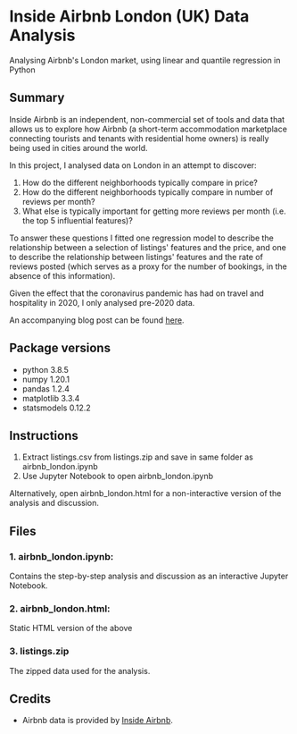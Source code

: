 # Inside Airbnb London (UK) Data Analysis

Analysing Airbnb's London market, using linear and quantile regression in Python

## Summary

Inside Airbnb is an independent, non-commercial set of tools and data that allows us to explore how Airbnb (a short-term accommodation marketplace connecting tourists and tenants with residential home owners) is really being used in cities around the world.

In this project, I analysed data on London in an attempt to discover:

1. How do the different neighborhoods typically compare in price?
2. How do the different neighborhoods typically compare in number of reviews per month?
3. What else is typically important for getting more reviews per month (i.e. the top 5 influential features)?

To answer these questions I fitted one regression model to describe the relationship between a selection of listings' features and the price, and one to describe the relationship between listings' features and the rate of reviews posted (which serves as a proxy for the number of bookings, in the absence of this information).

Given the effect that the coronavirus pandemic has had on travel and hospitality in 2020, I only analysed pre-2020 data.

An accompanying blog post can be found [here](https://joelalgee.medium.com/inside-airbnb-london-uk-data-analysis-4628b4915e7e).

## Package versions

* python 3.8.5
* numpy 1.20.1
* pandas 1.2.4
* matplotlib 3.3.4
* statsmodels	0.12.2

## Instructions

1. Extract listings.csv from listings.zip and save  in same folder as airbnb_london.ipynb
2. Use Jupyter Notebook to open airbnb_london.ipynb

Alternatively, open airbnb_london.html for a non-interactive version of the analysis and discussion.

## Files

### 1. airbnb_london.ipynb:

Contains the step-by-step analysis and discussion as an interactive Jupyter Notebook.

### 2. airbnb_london.html:

Static HTML version of the above

### 3. listings.zip

The zipped data used for the analysis.

## Credits

* Airbnb data is provided by [Inside Airbnb](http://insideairbnb.com/get-the-data.html).
